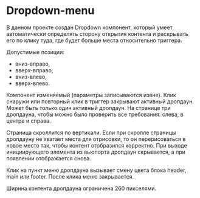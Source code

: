 # Dropdown-menu

В данном проекте создан Dropdown компонент, который умеет автоматически определять сторону открытия контента и раскрывать его по клику туда, где будет больше места относительно триггера.

Допустимые позиции: 
- вниз-вправо,
- вверх-вправо,
- вниз-влево,
- вверх-влево.

Компонент изменяемый (параметры записываются извне). Клик снаружи или повторный клик в триггер закрывают активный дропдаун. Может быть только один активный дропдаун.  На странице три дропдауна, чтобы можно было проверить все требования: слева, в центре и справа. 

Страница скроллится по вертикали. Если при скролле страницы дропдауну не хватает места для отрисовки, то он перерисоваться в новое место так, чтобы контент отобразился корректно. При выходе инициирующего элемента из вьюпорта дропдаун скрывается, а при появлении отображается снова.

Клик на пункт меню дропдауна вызывает смену цвета блока header, main или footer. После клика меню закрывается. 

Ширина контента дропдауна ограничена 260 пикселями. 
